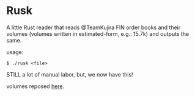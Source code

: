# Rusk

A little Rust reader that reads @TeamKujira FIN order books and their volumes 
(volumes written in estimated-form, e.g.: 15.7k) and outputs the same. 

usage:

   `$ ./rusk <file>`

STILL a lot of manual labor, but, we now have this!

volumes reposed [here](data/volumes.csv).
